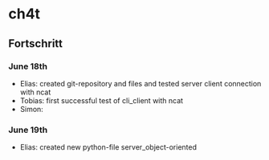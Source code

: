 # ch4t
## Fortschritt
### June 18th
- Elias: created git-repository and files and tested server client connection with ncat
- Tobias: first successful test of cli_client with ncat
- Simon: 

### June 19th
- Elias: created new python-file server_object-oriented
